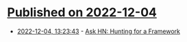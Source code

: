 # [Published on 2022-12-04](index.md)

* [2022-12-04, 13:23:43](https://news.ycombinator.com/item?id=33853492) - [Ask HN: Hunting for a Framework](https://news.ycombinator.com/item?id=33853492)
